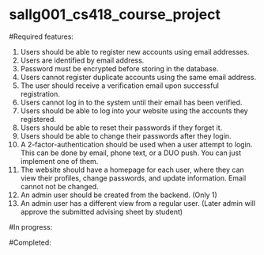 # sallg001_cs418_course_project


#Required features:
1. Users should be able to register new accounts using email addresses.
2. Users are identified by email address.
3. Password must be encrypted before storing in the database.
4. Users cannot register duplicate accounts using the same email address.
5. The user should receive a verification email upon successful registration.
6. Users cannot log in to the system until their email has been verified.
7. Users should be able to log into your website using the accounts they registered.
8. Users should be able to reset their passwords if they forget it.
9. Users should be able to change their passwords after they login.
10. A 2-factor-authentication should be used when a user attempt to login. This can be done by email, phone text, or a DUO push. You can just implement one of them.
11. The website should have a homepage for each user, where they can view their profiles, change passwords, and update information. Email cannot not be changed.
12. An admin user should be created from the backend. (Only 1)
13. An admin user has a different view from a regular user. (Later admin will approve the submitted advising sheet by student)


#In progress:


#Completed:


